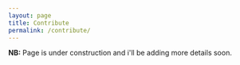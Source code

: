 ```yaml
---
layout: page
title: Contribute
permalink: /contribute/
---
```



<strong>NB:</strong> Page is under construction and i'll be adding more details soon.